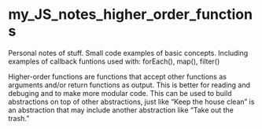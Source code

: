 # my_JS_notes_higher_order_functions
Personal notes of stuff. Small code examples of basic concepts. 
Including examples of callback funtions used with:
forEach(), map(), filter()

Higher-order functions are functions that accept other functions as arguments and/or return functions as output. This is better for reading and debuging and to make more modular code. This can be used to build abstractions on top of other abstractions, just like “Keep the house clean” is an abstraction that may include another abstraction like “Take out the trash.”

